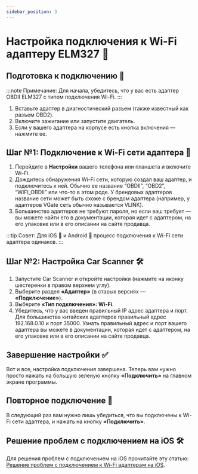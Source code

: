 ```yaml
---
sidebar_position: 3
---
```


# Настройка подключения к Wi-Fi адаптеру ELM327 📡

## Подготовка к подключению 🔧

:::note Примечание:
Для начала, убедитесь, что у вас есть адаптер OBDII ELM327 с типом подключения Wi-Fi.
:::

1. Вставьте адаптер в диагностический разъем (также известный как разъем OBD2).
2. Включите зажигание или запустите двигатель.
3. Если у вашего адаптера на корпусе есть кнопка включения — нажмите ее.


## Шаг №1: Подключение к Wi-Fi сети адаптера 📶

1. Перейдите в **Настройки** вашего телефона или планшета и включите Wi-Fi.
2. Дождитесь обнаружения Wi-Fi сети, которую создал ваш адаптер, и подключитесь к ней. Обычно ее название “OBDII”, “OBD2”, “WIFI_OBDII” или что-то в этом роде. У брендовых адаптеров название сети может быть схоже с брендом адаптера (например, у адаптеров VGate сеть обычно называется VLINK).
3. Большинство адаптеров не требуют пароля, но если ваш требует — вы можете найти его в документации, которая идет с адаптером, на его упаковке или в его описании на сайте продавца.

:::tip Совет:
Для iOS 🍎 и Android 🤖 процесс подключения к Wi-Fi сети адаптера одинаков.
:::

## Шаг №2: Настройка Car Scanner 🛠️

1. Запустите Car Scanner и откройте настройки (нажмите на иконку шестеренки в правом верхнем углу).
2. Выберите раздел **«Адаптер»** (в старых версиях — **«Подключение»**).
3. Выберите **«Тип подключения»: Wi-Fi**.
4. Убедитесь, что у вас введен правильный IP адрес адаптера и порт. Для большинства китайских адаптеров правильный адрес 192.168.0.10 и порт 35000. Узнать правильный адрес и порт вашего адаптера вы можете в документации, которая идет с адаптером, на его упаковке или в его описании на сайте продавца.

## Завершение настройки ✅

Вот и все, настройка подключения завершена. Теперь вам нужно просто нажать на большую зеленую кнопку **«Подключить»** на главном экране программы.

## Повторное подключение 🔄

В следующий раз вам нужно лишь убедиться, что вы подключены к Wi-Fi сети адаптера, и нажать на кнопку **«Подключить»**.

## Решение проблем с подключением на iOS 🛠️

Для решения проблем с подключением на iOS прочитайте эту статью: [Решение проблем с подключением к Wi-Fi адаптерам на iOS](#).
